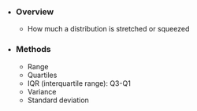 - ### Overview
	- How much a distribution is stretched or squeezed

- ### Methods
	- Range
	- Quartiles
	- IQR (interquartile range): Q3-Q1
	- Variance
	- Standard deviation
